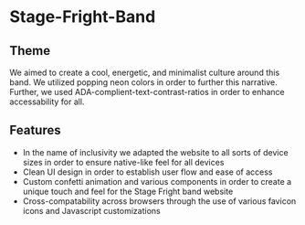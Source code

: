 # Stage-Fright-Band

## Theme
We aimed to create a cool, energetic, and minimalist culture around this band. We utilized popping neon colors in order to further this narrative. Further, we used ADA-complient-text-contrast-ratios in order to enhance accessability for all.

## Features
 - In the name of inclusivity we adapted the website to all sorts of device sizes in order to ensure native-like feel for all devices
 - Clean UI design in order to establish user flow and ease of access
 - Custom confetti animation and various components in order to create a unique touch and feel for the Stage Fright band website
 - Cross-compatability across browsers through the use of various favicon icons and Javascript customizations

